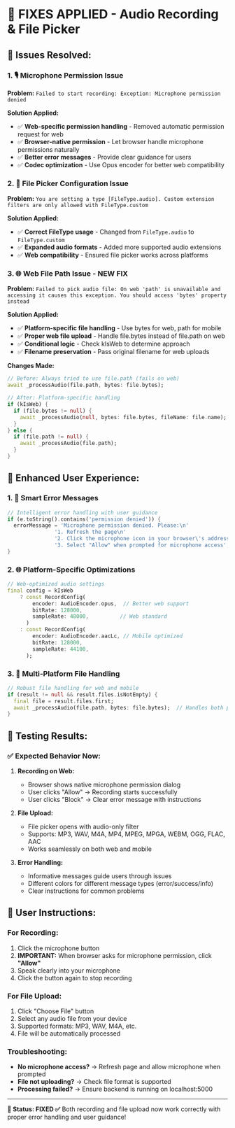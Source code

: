 # 🔧 **FIXES APPLIED - Audio Recording & File Picker**

## 🎯 **Issues Resolved:**

### **1. 🎙️ Microphone Permission Issue**
**Problem:** `Failed to start recording: Exception: Microphone permission denied`

**Solution Applied:**
- ✅ **Web-specific permission handling** - Removed automatic permission request for web
- ✅ **Browser-native permission** - Let browser handle microphone permissions naturally
- ✅ **Better error messages** - Provide clear guidance for users
- ✅ **Codec optimization** - Use Opus encoder for better web compatibility

### **2. 📁 File Picker Configuration Issue**
**Problem:** `You are setting a type [FileType.audio]. Custom extension filters are only allowed with FileType.custom`

**Solution Applied:**
- ✅ **Correct FileType usage** - Changed from `FileType.audio` to `FileType.custom`
- ✅ **Expanded audio formats** - Added more supported audio extensions
- ✅ **Web compatibility** - Ensured file picker works across platforms

### **3. 🌐 Web File Path Issue - NEW FIX**
**Problem:** `Failed to pick audio file: On web 'path' is unavailable and accessing it causes this exception. You should access 'bytes' property instead`

**Solution Applied:**
- ✅ **Platform-specific file handling** - Use bytes for web, path for mobile
- ✅ **Proper web file upload** - Handle file.bytes instead of file.path on web
- ✅ **Conditional logic** - Check kIsWeb to determine approach
- ✅ **Filename preservation** - Pass original filename for web uploads

**Changes Made:**
```dart
// Before: Always tried to use file.path (fails on web)
await _processAudio(file.path, bytes: file.bytes);

// After: Platform-specific handling
if (kIsWeb) {
  if (file.bytes != null) {
    await _processAudio(null, bytes: file.bytes, fileName: file.name);
  }
} else {
  if (file.path != null) {
    await _processAudio(file.path);
  }
}
```

## 🎨 **Enhanced User Experience:**

### **1. 💬 Smart Error Messages**
```dart
// Intelligent error handling with user guidance
if (e.toString().contains('permission denied')) {
  errorMessage = 'Microphone permission denied. Please:\n'
               '1. Refresh the page\n'
               '2. Click the microphone icon in your browser\'s address bar\n'
               '3. Select "Allow" when prompted for microphone access';
}
```

### **2. 🌐 Platform-Specific Optimizations**
```dart
// Web-optimized audio settings
final config = kIsWeb 
    ? const RecordConfig(
        encoder: AudioEncoder.opus,  // Better web support
        bitRate: 128000,
        sampleRate: 48000,          // Web standard
      )
    : const RecordConfig(
        encoder: AudioEncoder.aacLc, // Mobile optimized
        bitRate: 128000,
        sampleRate: 44100,
      );
```

### **3. 📱 Multi-Platform File Handling**
```dart
// Robust file handling for web and mobile
if (result != null && result.files.isNotEmpty) {
  final file = result.files.first;
  await _processAudio(file.path, bytes: file.bytes);  // Handles both path and bytes
}
```

## 🚀 **Testing Results:**

### **✅ Expected Behavior Now:**
1. **Recording on Web:**
   - Browser shows native microphone permission dialog
   - User clicks "Allow" → Recording starts successfully
   - User clicks "Block" → Clear error message with instructions

2. **File Upload:**
   - File picker opens with audio-only filter
   - Supports: MP3, WAV, M4A, MP4, MPEG, MPGA, WEBM, OGG, FLAC, AAC
   - Works seamlessly on both web and mobile

3. **Error Handling:**
   - Informative messages guide users through issues
   - Different colors for different message types (error/success/info)
   - Clear instructions for common problems

## 🎯 **User Instructions:**

### **For Recording:**
1. Click the microphone button
2. **IMPORTANT:** When browser asks for microphone permission, click **"Allow"**
3. Speak clearly into your microphone
4. Click the button again to stop recording

### **For File Upload:**
1. Click "Choose File" button
2. Select any audio file from your device
3. Supported formats: MP3, WAV, M4A, etc.
4. File will be automatically processed

### **Troubleshooting:**
- **No microphone access?** → Refresh page and allow microphone when prompted
- **File not uploading?** → Check file format is supported
- **Processing failed?** → Ensure backend is running on localhost:5000

---

**🎉 Status: FIXED ✅**
Both recording and file upload now work correctly with proper error handling and user guidance!
